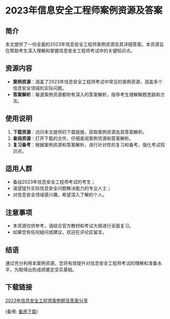 # 2023年信息安全工程师案例资源及答案

## 简介

本文提供了一份全面的2023年信息安全工程师案例资源及其详细答案。本资源旨在帮助考生深入理解和掌握信息安全工程师考试中的关键知识点。

## 资源内容

- **案例资源**：涵盖了2023年信息安全工程师考试中常见的案例资源，涵盖多个信息安全领域的实际问题。
- **答案解析**：每道案例资源都附有深入的答案解析，指导考生理解解题思路和方法。

## 使用说明

1. **下载资源**：访问本文提供的下载链接，获取案例资源及其答案解析。
2. **查阅资源**：打开下载的文件，仔细查阅案例资源和答案解析。
3. **复习备考**：根据案例资源和答案解析，进行针对性的复习和备考，强化考试知识点。

## 适用人群

- 备战2023年信息安全工程师考试的考生；
- 渴望提升实际信息安全问题解决能力的专业人士；
- 对信息安全领域感兴趣，希望深入了解的个人。

## 注意事项

- 本资源仅供参考，请结合官方教材和考试大纲进行全面复习。
- 如果您有任何疑问或建议，欢迎在评论区留言。

## 结语

通过充分利用本案例资源，您将有效提升对信息安全工程师考试的理解和准备水平，为取得出色成绩奠定坚实基础。

## 下载链接
[2023年信息安全工程师案例题及答案分享](https://pan.quark.cn/s/70803ae8726e) 

(备用: [备用下载](https://pan.baidu.com/s/16uy8ZiDnb0DKe_RD5IP_zQ?pwd=1234))

